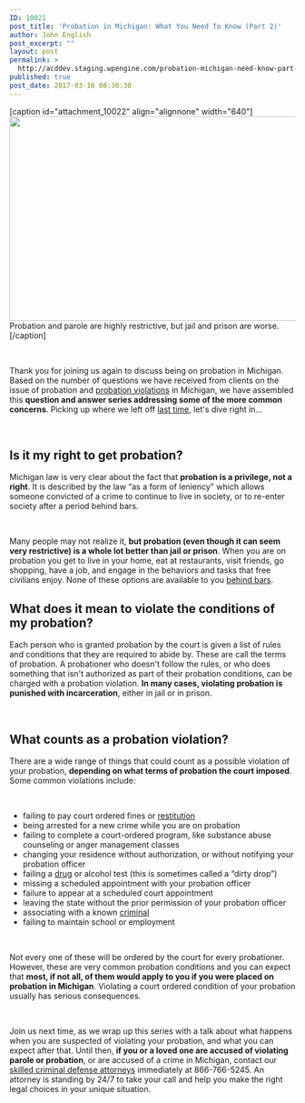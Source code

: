 ```yaml
---
ID: 10021
post_title: 'Probation in Michigan: What You Need To Know (Part 2)'
author: John English
post_excerpt: ""
layout: post
permalink: >
  http://acddev.staging.wpengine.com/probation-michigan-need-know-part-2.html
published: true
post_date: 2017-03-16 08:30:30
---
```

[caption id="attachment_10022" align="alignnone" width="640"]<img class="size-large wp-image-10022" src="http://acddev.staging.wpengine.com/wp-content/uploads/2017/03/chains-19176_1920-1024x576.jpg" alt="" width="640" height="360" /> Probation and parole are highly restrictive, but jail and prison are worse.[/caption]

&nbsp;

<span style="font-weight: 400;">Thank you for joining us again to discuss being on probation in Michigan. Based on the number of questions we have received from clients on the issue of probation and </span><a href="http://acddev.staging.wpengine.com/probation-violations.html" target="_blank"><span style="font-weight: 400;">probation violations</span></a><span style="font-weight: 400;"> in Michigan, we have assembled this </span><b>question and answer series addressing some of the more common concerns</b><span style="font-weight: 400;">. Picking up where we left off <a href="http://acddev.staging.wpengine.com/probation-michigan-need-know-part-1.html" target="_blank">last time</a>, let's dive right in…</span>

&nbsp;
<h2><b>Is it my right to get probation?</b></h2>
<span style="font-weight: 400;">Michigan law is very clear about the fact that </span><b>probation is a privilege, not a right</b><span style="font-weight: 400;">. It is described by the law “as a form of leniency" which allows someone convicted of a crime to continue to live in society, or to re-enter society after a period behind bars.</span>

&nbsp;

<span style="font-weight: 400;">Many people may not realize it, </span><b>but probation (even though it can seem very restrictive) is a whole lot better than jail or prison</b><span style="font-weight: 400;">. When you are on probation you get to live in your home, eat at restaurants, visit friends, go shopping, have a job, and engage in the behaviors and tasks that free civilians enjoy. None of these options are available to you </span><a href="http://acddev.staging.wpengine.com/sentencing-options.html" target="_blank"><span style="font-weight: 400;">behind bars</span></a><span style="font-weight: 400;">.</span>
<h2></h2>
<h2><b>What does it mean to violate the conditions of my probation?</b></h2>
<span style="font-weight: 400;">Each person who is granted probation by the court is given a list of rules and conditions that they are required to abide by. These are call the terms of probation. A probationer who doesn't follow the rules, or who does something that isn't authorized as part of their probation conditions, can be charged with a probation violation. </span><b>In many cases, violating probation is punished with incarceration</b><span style="font-weight: 400;">, either in jail or in prison.</span>

&nbsp;
<h2><b>What counts as a probation violation?</b></h2>
<span style="font-weight: 400;">There are a wide range of things that could count as a possible violation of your probation, </span><b>depending on what terms of probation the court imposed</b><span style="font-weight: 400;">. Some common violations include:</span>

&nbsp;
<ul>
 	<li style="font-weight: 400;"><span style="font-weight: 400;">failing to pay court ordered fines or </span><a href="http://acddev.staging.wpengine.com/restitution.html" target="_blank"><span style="font-weight: 400;">restitution</span></a></li>
 	<li style="font-weight: 400;"><span style="font-weight: 400;">being arrested for a new crime while you are on probation</span></li>
 	<li style="font-weight: 400;"><span style="font-weight: 400;">failing to complete a court-ordered program, like substance abuse counseling or anger management classes</span></li>
 	<li style="font-weight: 400;"><span style="font-weight: 400;">changing your residence without authorization, or without notifying your probation officer</span></li>
 	<li style="font-weight: 400;"><span style="font-weight: 400;">failing a </span><a href="http://acddev.staging.wpengine.com/drug-charges.html" target="_blank"><span style="font-weight: 400;">drug</span></a><span style="font-weight: 400;"> or alcohol test (this is sometimes called a “dirty drop”)</span></li>
 	<li style="font-weight: 400;"><span style="font-weight: 400;">missing a scheduled appointment with your probation officer</span></li>
 	<li style="font-weight: 400;"><span style="font-weight: 400;">failure to appear at a scheduled court appointment</span></li>
 	<li style="font-weight: 400;"><span style="font-weight: 400;">leaving the state without the prior permission of your probation officer</span></li>
 	<li style="font-weight: 400;"><span style="font-weight: 400;">associating with a known </span><a href="http://acddev.staging.wpengine.com/statute-of-limitations.html" target="_blank"><span style="font-weight: 400;">criminal</span></a></li>
 	<li style="font-weight: 400;"><span style="font-weight: 400;">failing to maintain school or employment</span></li>
</ul>
&nbsp;

<span style="font-weight: 400;">Not every one of these will be ordered by the court for every probationer. However, these are very common probation conditions and you can expect that </span><b>most, if not all, of them would apply to you if you were placed on probation in Michigan</b><span style="font-weight: 400;">. Violating a court ordered condition of your probation usually has serious consequences.</span>

&nbsp;

<span style="font-weight: 400;">Join us next time, as we wrap up this series with a talk about what happens when you are suspected of violating your probation, and what you can expect after that. Until then, </span><b>if you or a loved one are accused of violating parole or probation</b><span style="font-weight: 400;">, or are accused of a crime in Michigan, contact our </span><a href="http://acddev.staging.wpengine.com/trial-attorneys.html" target="_blank"><span style="font-weight: 400;">skilled criminal defense attorneys</span></a><span style="font-weight: 400;"> immediately at 866-766-5245. An attorney is standing by 24/7 to take your call and help you make the right legal choices in your unique situation.</span>